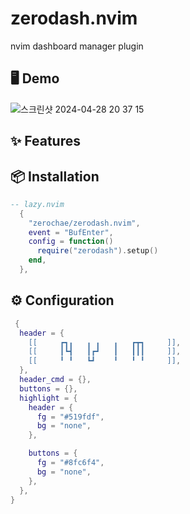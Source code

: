 # zerodash.nvim

nvim dashboard manager plugin

## 🖥️ Demo

![스크린샷 2024-04-28 20 37 15](https://github.com/zerochae/zerodash.nvim/assets/84373490/8ab01746-e8fe-4188-9318-16a11a80d146)

## ✨ Features

## 📦 Installation

```lua
-- lazy.nvim
  {
    "zerochae/zerodash.nvim",
    event = "BufEnter",
    config = function()
      require("zerodash").setup()
    end,
  },
```

## ⚙️ Configuration

```lua
 {
  header = {
    [[     ┏┓╻   ╻ ╻   ╻   ┏┳┓     ]],
    [[     ┃┗┫   ┃┏┛   ┃   ┃┃┃     ]],
    [[     ╹ ╹   ┗┛    ╹   ╹ ╹     ]],
  },
  header_cmd = {},
  buttons = {},
  highlight = {
    header = {
      fg = "#519fdf",
      bg = "none",
    },

    buttons = {
      fg = "#8fc6f4",
      bg = "none",
    },
  },
}
```
